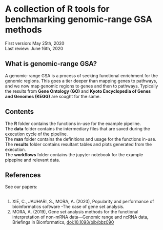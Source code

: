 # A collection of R tools for benchmarking genomic-range GSA methods
First version: May 25th, 2020<br>
Last review: June 16th, 2020
## What is genomic-range GSA?
A genomic-range GSA is a process of seeking functional enrichment for the genomic regions. This goes a tier deeper than mapping genes to pathways, and we now map genomic regions to genes and then to pathways. Typically the results from **Gene Ontology (GO)** and **Kyoto Encyclopedia of Genes and Genomes (KEGG)** are sought for the same.<br>
## Contents
The **R** folder contains the functions in-use for the example pipeline.<br>
The **data** folder contains the intermediary files that are saved during the execution cycle of the pipeline.<br>
The **man** folder contains the definitions and usage for the functions in-use.<br>
The **results** folder contains resultant tables and plots generated from the execution.<br>
The **workflows** folder contains the jupyter notebook for the example pipepine and relevant data.<br>
## References
See our papers:<br><br>


1. XIE, C., JAUHARI, S., MORA, A. (2020), Popularity and performance of bioinformatics software -The case of gene set analysis. <br>
2. MORA, A. (2019), Gene set analysis methods for the functional interpretation of non-mRNA data—Genomic range and ncRNA data, Briefings in Bionformatics, [doi:10.1093/bib/bbz090](https://academic.oup.com/bib/advance-article-abstract/doi/10.1093/bib/bbz090/5586921)
